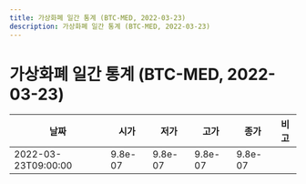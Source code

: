 ```yaml
---
title: 가상화폐 일간 통계 (BTC-MED, 2022-03-23)
description: 가상화폐 일간 통계 (BTC-MED, 2022-03-23)
---
```


가상화폐 일간 통계 (BTC-MED, 2022-03-23)
===

|날짜|시가|저가|고가|종가|비고|
|--|--|--|--|--|--|
|2022-03-23T09:00:00|9.8e-07|9.8e-07|9.8e-07|9.8e-07|    |
